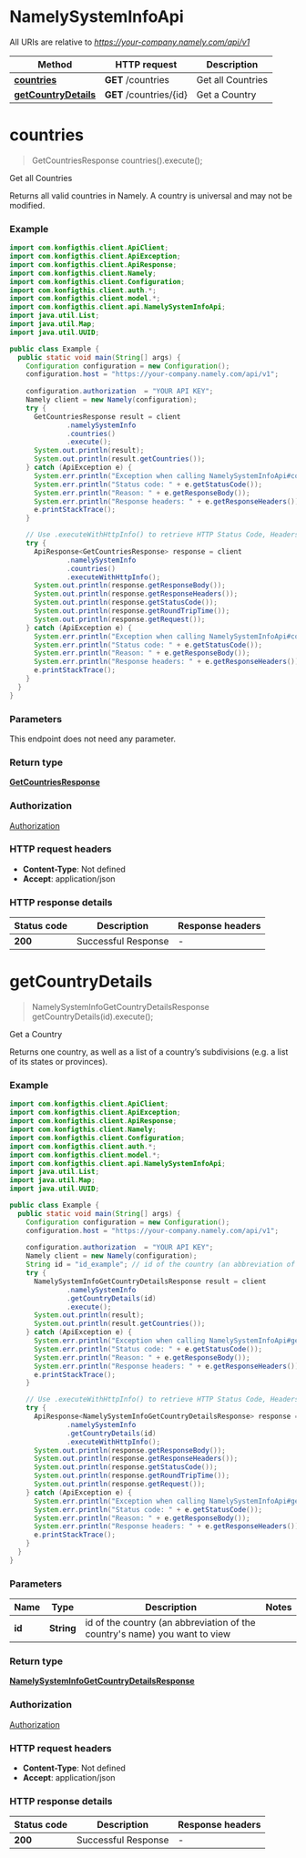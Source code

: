 # NamelySystemInfoApi

All URIs are relative to *https://your-company.namely.com/api/v1*

| Method | HTTP request | Description |
|------------- | ------------- | -------------|
| [**countries**](NamelySystemInfoApi.md#countries) | **GET** /countries | Get all Countries |
| [**getCountryDetails**](NamelySystemInfoApi.md#getCountryDetails) | **GET** /countries/{id} | Get a Country |


<a name="countries"></a>
# **countries**
> GetCountriesResponse countries().execute();

Get all Countries

Returns all valid countries in Namely. A country is universal and may not be modified.

### Example
```java
import com.konfigthis.client.ApiClient;
import com.konfigthis.client.ApiException;
import com.konfigthis.client.ApiResponse;
import com.konfigthis.client.Namely;
import com.konfigthis.client.Configuration;
import com.konfigthis.client.auth.*;
import com.konfigthis.client.model.*;
import com.konfigthis.client.api.NamelySystemInfoApi;
import java.util.List;
import java.util.Map;
import java.util.UUID;

public class Example {
  public static void main(String[] args) {
    Configuration configuration = new Configuration();
    configuration.host = "https://your-company.namely.com/api/v1";
    
    configuration.authorization  = "YOUR API KEY";
    Namely client = new Namely(configuration);
    try {
      GetCountriesResponse result = client
              .namelySystemInfo
              .countries()
              .execute();
      System.out.println(result);
      System.out.println(result.getCountries());
    } catch (ApiException e) {
      System.err.println("Exception when calling NamelySystemInfoApi#countries");
      System.err.println("Status code: " + e.getStatusCode());
      System.err.println("Reason: " + e.getResponseBody());
      System.err.println("Response headers: " + e.getResponseHeaders());
      e.printStackTrace();
    }

    // Use .executeWithHttpInfo() to retrieve HTTP Status Code, Headers and Request
    try {
      ApiResponse<GetCountriesResponse> response = client
              .namelySystemInfo
              .countries()
              .executeWithHttpInfo();
      System.out.println(response.getResponseBody());
      System.out.println(response.getResponseHeaders());
      System.out.println(response.getStatusCode());
      System.out.println(response.getRoundTripTime());
      System.out.println(response.getRequest());
    } catch (ApiException e) {
      System.err.println("Exception when calling NamelySystemInfoApi#countries");
      System.err.println("Status code: " + e.getStatusCode());
      System.err.println("Reason: " + e.getResponseBody());
      System.err.println("Response headers: " + e.getResponseHeaders());
      e.printStackTrace();
    }
  }
}

```

### Parameters
This endpoint does not need any parameter.

### Return type

[**GetCountriesResponse**](GetCountriesResponse.md)

### Authorization

[Authorization](../README.md#Authorization)

### HTTP request headers

 - **Content-Type**: Not defined
 - **Accept**: application/json

### HTTP response details
| Status code | Description | Response headers |
|-------------|-------------|------------------|
| **200** | Successful Response |  -  |

<a name="getCountryDetails"></a>
# **getCountryDetails**
> NamelySystemInfoGetCountryDetailsResponse getCountryDetails(id).execute();

Get a Country

Returns one country, as well as a list of a country’s subdivisions (e.g. a list of its states or provinces).

### Example
```java
import com.konfigthis.client.ApiClient;
import com.konfigthis.client.ApiException;
import com.konfigthis.client.ApiResponse;
import com.konfigthis.client.Namely;
import com.konfigthis.client.Configuration;
import com.konfigthis.client.auth.*;
import com.konfigthis.client.model.*;
import com.konfigthis.client.api.NamelySystemInfoApi;
import java.util.List;
import java.util.Map;
import java.util.UUID;

public class Example {
  public static void main(String[] args) {
    Configuration configuration = new Configuration();
    configuration.host = "https://your-company.namely.com/api/v1";
    
    configuration.authorization  = "YOUR API KEY";
    Namely client = new Namely(configuration);
    String id = "id_example"; // id of the country (an abbreviation of the country's name) you want to view
    try {
      NamelySystemInfoGetCountryDetailsResponse result = client
              .namelySystemInfo
              .getCountryDetails(id)
              .execute();
      System.out.println(result);
      System.out.println(result.getCountries());
    } catch (ApiException e) {
      System.err.println("Exception when calling NamelySystemInfoApi#getCountryDetails");
      System.err.println("Status code: " + e.getStatusCode());
      System.err.println("Reason: " + e.getResponseBody());
      System.err.println("Response headers: " + e.getResponseHeaders());
      e.printStackTrace();
    }

    // Use .executeWithHttpInfo() to retrieve HTTP Status Code, Headers and Request
    try {
      ApiResponse<NamelySystemInfoGetCountryDetailsResponse> response = client
              .namelySystemInfo
              .getCountryDetails(id)
              .executeWithHttpInfo();
      System.out.println(response.getResponseBody());
      System.out.println(response.getResponseHeaders());
      System.out.println(response.getStatusCode());
      System.out.println(response.getRoundTripTime());
      System.out.println(response.getRequest());
    } catch (ApiException e) {
      System.err.println("Exception when calling NamelySystemInfoApi#getCountryDetails");
      System.err.println("Status code: " + e.getStatusCode());
      System.err.println("Reason: " + e.getResponseBody());
      System.err.println("Response headers: " + e.getResponseHeaders());
      e.printStackTrace();
    }
  }
}

```

### Parameters

| Name | Type | Description  | Notes |
|------------- | ------------- | ------------- | -------------|
| **id** | **String**| id of the country (an abbreviation of the country&#39;s name) you want to view | |

### Return type

[**NamelySystemInfoGetCountryDetailsResponse**](NamelySystemInfoGetCountryDetailsResponse.md)

### Authorization

[Authorization](../README.md#Authorization)

### HTTP request headers

 - **Content-Type**: Not defined
 - **Accept**: application/json

### HTTP response details
| Status code | Description | Response headers |
|-------------|-------------|------------------|
| **200** | Successful Response |  -  |

